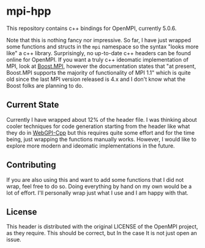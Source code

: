 # mpi-hpp

This repository contains c++ bindings for OpenMPI, currently 5.0.6.

Note that this is nothing fancy nor impressive. So far, I have just
wrapped some functions and structs in the `mpi` namespace so the syntax
"looks more like" a c++ library. Surprisingly, no up-to-date c++ headers can be
found online for OpenMPI. If you want a truly c++ ideomatic implementation
of MPI, look at [Boost.MPI](https://www.boost.org/doc/libs/1_86_0/doc/html/mpi.html),
however the documentation states that "at present, Boost.MPI supports the majority
of functionality of MPI 1.1" which is quite old since the last MPI version
released is 4.x and I don't know what the Boost folks are planning to do.

## Current State

Currently I have wrapped about 12% of the header file. I was thinking about
cooler techniques for code generation starting from the header like what they
do in [WebGPI-Cpp](https://github.com/eliemichel/WebGPU-Cpp) but this requires
quite some effort and for the time being, just wrapping the functions
manually works. However, I would like to explore more modern and ideomatic
implementations in the future.

## Contributing

If you are also using this and want to add some functions that I did not
wrap, feel free to do so. Doing everything by hand on my own would be
a lot of effort. I'll personally wrap just what I use and I am happy with that.

## License

This header is distributed with the original LICENSE of the OpenMPI project,
as they require. This should be correct, but In the case It is not just
open an issue.
